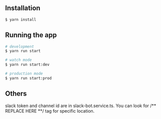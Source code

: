 ## Installation

```bash
$ yarn install
```

## Running the app

```bash
# development
$ yarn run start

# watch mode
$ yarn run start:dev

# production mode
$ yarn run start:prod
```

## Others

slack token and channel id are in slack-bot.service.ts. You can look for /** REPLACE HERE **/ tag for specific location.
